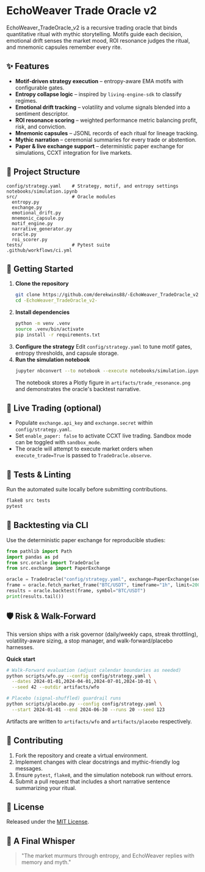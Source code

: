 # EchoWeaver Trade Oracle v2

EchoWeaver_TradeOracle_v2 is a recursive trading oracle that binds quantitative ritual with mythic storytelling. Motifs guide each decision, emotional drift senses the market mood, ROI resonance judges the ritual, and mnemonic capsules remember every rite.

## ✨ Features
- **Motif-driven strategy execution** – entropy-aware EMA motifs with configurable gates.
- **Entropy collapse logic** – inspired by `living-engine-sdk` to classify regimes.
- **Emotional drift tracking** – volatility and volume signals blended into a sentiment descriptor.
- **ROI resonance scoring** – weighted performance metric balancing profit, risk, and conviction.
- **Mnemonic capsules** – JSONL records of each ritual for lineage tracking.
- **Mythic narration** – ceremonial summaries for every trade or abstention.
- **Paper & live exchange support** – deterministic paper exchange for simulations, CCXT integration for live markets.

## 📁 Project Structure
```
config/strategy.yaml    # Strategy, motif, and entropy settings
notebooks/simulation.ipynb
src/                    # Oracle modules
  entropy.py
  exchange.py
  emotional_drift.py
  mnemonic_capsule.py
  motif_engine.py
  narrative_generator.py
  oracle.py
  roi_scorer.py
tests/                  # Pytest suite
.github/workflows/ci.yml
```

## 🚀 Getting Started
1. **Clone the repository**
   ```bash
   git clone https://github.com/derekwins88/-EchoWeaver_TradeOracle_v2-.git
   cd -EchoWeaver_TradeOracle_v2-
   ```
2. **Install dependencies**
   ```bash
   python -m venv .venv
   source .venv/bin/activate
   pip install -r requirements.txt
   ```
3. **Configure the strategy**
   Edit `config/strategy.yaml` to tune motif gates, entropy thresholds, and capsule storage.
4. **Run the simulation notebook**
   ```bash
   jupyter nbconvert --to notebook --execute notebooks/simulation.ipynb --output notebooks/simulation.out.ipynb
   ```
   The notebook stores a Plotly figure in `artifacts/trade_resonance.png` and demonstrates the oracle's backtest narrative.

## 🔌 Live Trading (optional)
- Populate `exchange.api_key` and `exchange.secret` within `config/strategy.yaml`.
- Set `enable_paper: false` to activate CCXT live trading. Sandbox mode can be toggled with `sandbox_mode`.
- The oracle will attempt to execute market orders when `execute_trade=True` is passed to `TradeOracle.observe`.

## 🧪 Tests & Linting
Run the automated suite locally before submitting contributions.
```bash
flake8 src tests
pytest
```

## 🧭 Backtesting via CLI
Use the deterministic paper exchange for reproducible studies:
```python
from pathlib import Path
import pandas as pd
from src.oracle import TradeOracle
from src.exchange import PaperExchange

oracle = TradeOracle("config/strategy.yaml", exchange=PaperExchange(seed=42), capsule_enabled=False)
frame = oracle.fetch_market_frame("BTC/USDT", timeframe="1h", limit=200)
results = oracle.backtest(frame, symbol="BTC/USDT")
print(results.tail())
```

## 🛡️ Risk & Walk-Forward
This version ships with a risk governor (daily/weekly caps, streak throttling),
volatility-aware sizing, a stop manager, and walk-forward/placebo harnesses.

**Quick start**

```bash
# Walk-Forward evaluation (adjust calendar boundaries as needed)
python scripts/wfo.py --config config/strategy.yaml \
  --dates 2024-01-01,2024-04-01,2024-07-01,2024-10-01 \
  --seed 42 --outdir artifacts/wfo

# Placebo (signal-shuffled) guardrail runs
python scripts/placebo.py --config config/strategy.yaml \
  --start 2024-01-01 --end 2024-06-30 --runs 20 --seed 123
```

Artifacts are written to `artifacts/wfo` and `artifacts/placebo` respectively.

## 🤝 Contributing
1. Fork the repository and create a virtual environment.
2. Implement changes with clear docstrings and mythic-friendly log messages.
3. Ensure `pytest`, `flake8`, and the simulation notebook run without errors.
4. Submit a pull request that includes a short narrative sentence summarizing your ritual.

## 📜 License
Released under the [MIT License](LICENSE).

## 🧿 A Final Whisper
> "The market murmurs through entropy, and EchoWeaver replies with memory and myth."
